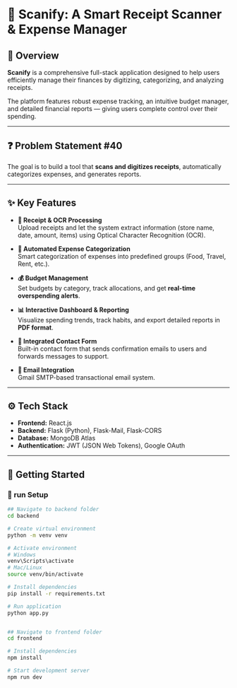 # 📲 Scanify: A Smart Receipt Scanner & Expense Manager

## 📌 Overview
**Scanify** is a comprehensive full-stack application designed to help users efficiently manage their finances by digitizing, categorizing, and analyzing receipts.  

The platform features robust expense tracking, an intuitive budget manager, and detailed financial reports — giving users complete control over their spending.

---

## ❓ Problem Statement #40
The goal is to build a tool that **scans and digitizes receipts**, automatically categorizes expenses, and generates reports.

---

## ✨ Key Features
- **🧾 Receipt & OCR Processing**  
  Upload receipts and let the system extract information (store name, date, amount, items) using Optical Character Recognition (OCR).

- **📂 Automated Expense Categorization**  
  Smart categorization of expenses into predefined groups (Food, Travel, Rent, etc.).

- **💰 Budget Management**  
  Set budgets by category, track allocations, and get **real-time overspending alerts**.

- **📊 Interactive Dashboard & Reporting**  
  Visualize spending trends, track habits, and export detailed reports in **PDF format**.

- **📨 Integrated Contact Form**  
  Built-in contact form that sends confirmation emails to users and forwards messages to support.

- **📧 Email Integration**  
  Gmail SMTP-based transactional email system.

---

## ⚙️ Tech Stack
- **Frontend:** React.js  
- **Backend:** Flask (Python), Flask-Mail, Flask-CORS  
- **Database:** MongoDB Atlas  
- **Authentication:** JWT (JSON Web Tokens), Google OAuth  

---

## 🚀 Getting Started

### 🔹 run  Setup
```bash
## Navigate to backend folder
cd backend

# Create virtual environment
python -m venv venv

# Activate environment
# Windows
venv\Scripts\activate
# Mac/Linux
source venv/bin/activate

# Install dependencies
pip install -r requirements.txt

# Run application
python app.py


## Navigate to frontend folder
cd frontend

# Install dependencies
npm install

# Start development server
npm run dev
